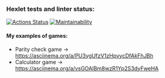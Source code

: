 ### Hexlet tests and linter status:
[![Actions Status](https://github.com/sidnnov/python-project-49/workflows/hexlet-check/badge.svg)](https://github.com/sidnnov/python-project-49/actions)
[![Maintainability](https://api.codeclimate.com/v1/badges/eee64bcfeffb6b6b3b78/maintainability)](https://codeclimate.com/github/sidnnov/python-project-49/maintainability)
#### My examples of games:
* Parity check game -> https://asciinema.org/a/PU3ygUfzV1zHpvycDfAkFhJBh
* Calculator game -> https://asciinema.org/a/vsGOAlBm8wzR1Yp2S3dyFweHA